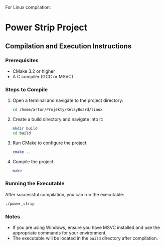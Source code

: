 For Linux compilation:

# Power Strip Project

## Compilation and Execution Instructions

### Prerequisites
- CMake 3.2 or higher
- A C compiler (GCC or MSVC)

### Steps to Compile
1. Open a terminal and navigate to the project directory:
    ```sh
    cd /home/artur/Projekty/RelayBoard/linux
    ```

2. Create a build directory and navigate into it:
    ```sh
    mkdir build
    cd build
    ```

3. Run CMake to configure the project:
    ```sh
    cmake ..
    ```

4. Compile the project:
    ```sh
    make
    ```

### Running the Executable
After successful compilation, you can run the executable:

```sh
./power_strip
```

### Notes
- If you are using Windows, ensure you have MSVC installed and use the appropriate commands for your environment.
- The executable will be located in the `build` directory after compilation.
